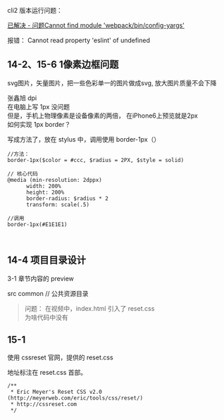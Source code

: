 



cli2 版本运行问题：

[已解决 - 问题Cannot find module 'webpack/bin/config-yargs'](
https://blog.csdn.net/u013894429/article/details/94393342)

报错：
Cannot read property 'eslint' of undefined



## 14-2、15-6  1像素边框问题


svg图片，矢量图片，把一些色彩单一的图片做成svg, 放大图片质量不会下降

 
张鑫旭 dpi  
在电脑上写 1px 没问题  
但是，手机上物理像素是设备像素的两倍， 在iPhone6上预览就是2px  
如何实现 1px border？

写成方法了，放在 stylus 中，调用使用 border-1px（）

```
//方法：
border-1px($color = #ccc, $radius = 2PX, $style = solid)

// 核心代码
@media (min-resolution: 2dppx)
      width: 200%
      height: 200%
      border-radius: $radius * 2
      transform: scale(.5)

//调用
border-1px(#E1E1E1)



```




## 14-4 项目目录设计

 3-1 章节内容的 preview 

src
	common // 公共资源目录


> 问题： 在视频中，index.html 引入了 reset.css   
为啥代码中没有


## 15-1

使用 cssreset 官网，提供的 reset.css

地址标注在 reset.css 首部。

	/**
	 * Eric Meyer's Reset CSS v2.0 (http://meyerweb.com/eric/tools/css/reset/)
	 * http://cssreset.com
	 */